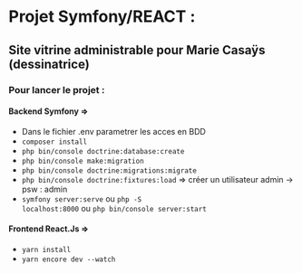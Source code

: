 # Projet Symfony/REACT : 
## Site vitrine administrable pour Marie Casaÿs (dessinatrice)

### Pour lancer le projet :
#### Backend Symfony =>
  - Dans le fichier .env parametrer les acces en BDD
  - <code>composer install</code>
  - <code>php bin/console doctrine:database:create</code>
  - <code>php bin/console make:migration</code>
  - <code>php bin/console doctrine:migrations:migrate</code>
  - <code>php bin/console doctrine:fixtures:load</code> 
          => créer un utilisateur admin -> psw : admin
  - <code>symfony server:serve</code> ou <code>php -S localhost:8000</code> ou <code>php bin/console server:start</code>
#### Frontend React.Js =>
  - <code>yarn install</code>
  - <code>yarn encore dev --watch</code>
    

